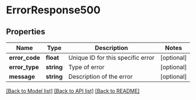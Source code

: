 # ErrorResponse500

## Properties
Name | Type | Description | Notes
------------ | ------------- | ------------- | -------------
**error_code** | **float** | Unique ID for this specific error | [optional] 
**error_type** | **string** | Type of error | [optional] 
**message** | **string** | Description of the error | [optional] 

[[Back to Model list]](../README.md#documentation-for-models) [[Back to API list]](../README.md#documentation-for-api-endpoints) [[Back to README]](../README.md)


